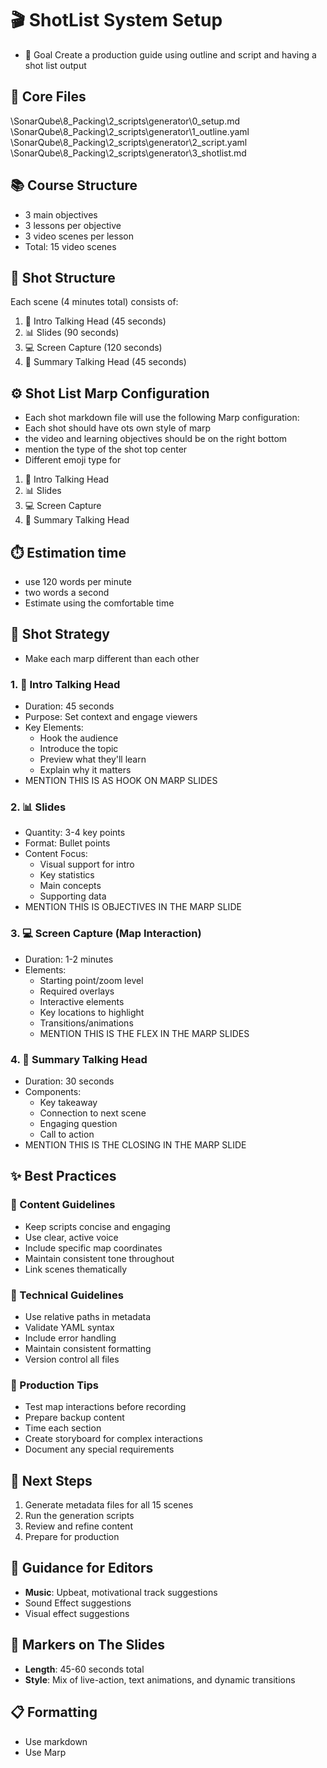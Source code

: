 # 🎬 ShotList System Setup
- 🎯 Goal Create a production guide using outline and script and having a shot list output

## 📁 Core Files
\SonarQube\8_Packing\2_scripts\generator\0_setup.md
\SonarQube\8_Packing\2_scripts\generator\1_outline.yaml
\SonarQube\8_Packing\2_scripts\generator\2_script.yaml
\SonarQube\8_Packing\2_scripts\generator\3_shotlist.md


## 📚 Course Structure
- 3 main objectives
- 3 lessons per objective
- 3 video scenes per lesson
- Total: 15 video scenes

## 🎥 Shot Structure
Each scene (4 minutes total) consists of:
1. 🎤 Intro Talking Head (45 seconds)
2. 📊 Slides (90 seconds)
3. 💻 Screen Capture (120 seconds)
4. 🎤 Summary Talking Head (45 seconds)


## ⚙️ Shot List Marp Configuration
- Each shot markdown file will use the following Marp configuration:
- Each shot should have ots own style of marp 
- the video and learning objectives should be on the right bottom
- mention the type of the shot top center
- Different emoji type for 

1. 🎤 Intro Talking Head 
2. 📊 Slides
3. 💻 Screen Capture
4. 🎤 Summary Talking Head 

## ⏱️ Estimation time 
- use 120 words per minute
- two words a second
- Estimate using the comfortable time 
 


## 🎯 Shot Strategy
- Make each marp different than each other 
### 1. 🎤 Intro Talking Head
- Duration: 45 seconds
- Purpose: Set context and engage viewers
- Key Elements:
  - Hook the audience
  - Introduce the topic
  - Preview what they'll learn
  - Explain why it matters
- MENTION THIS IS AS HOOK ON MARP SLIDES

### 2. 📊 Slides
- Quantity: 3-4 key points
- Format: Bullet points
- Content Focus:
  - Visual support for intro
  - Key statistics
  - Main concepts
  - Supporting data
- MENTION THIS IS OBJECTIVES IN THE MARP SLIDE

### 3. 💻 Screen Capture (Map Interaction)
- Duration: 1-2 minutes
- Elements:
  - Starting point/zoom level
  - Required overlays
  - Interactive elements
  - Key locations to highlight
  - Transitions/animations
  - MENTION THIS IS THE FLEX IN THE MARP SLIDES

### 4. 🎤 Summary Talking Head
- Duration: 30 seconds
- Components:
  - Key takeaway
  - Connection to next scene
  - Engaging question
  - Call to action
- MENTION THIS IS THE CLOSING IN THE MARP SLIDE



## ✨ Best Practices

### 📝 Content Guidelines
- Keep scripts concise and engaging
- Use clear, active voice
- Include specific map coordinates
- Maintain consistent tone throughout
- Link scenes thematically

### 🔧 Technical Guidelines
- Use relative paths in metadata
- Validate YAML syntax
- Include error handling
- Maintain consistent formatting
- Version control all files

### 🎨 Production Tips
- Test map interactions before recording
- Prepare backup content
- Time each section
- Create storyboard for complex interactions
- Document any special requirements

## 👣 Next Steps
1. Generate metadata files for all 15 scenes
2. Run the generation scripts
3. Review and refine content
4. Prepare for production

## 🎵 Guidance for Editors
- **Music**: Upbeat, motivational track suggestions
- Sound Effect suggestions
- Visual effect suggestions

## 📌 Markers on The Slides
- **Length**: 45-60 seconds total
- **Style**: Mix of live-action, text animations, and dynamic transitions

## 📋 Formatting
- Use markdown
- Use Marp